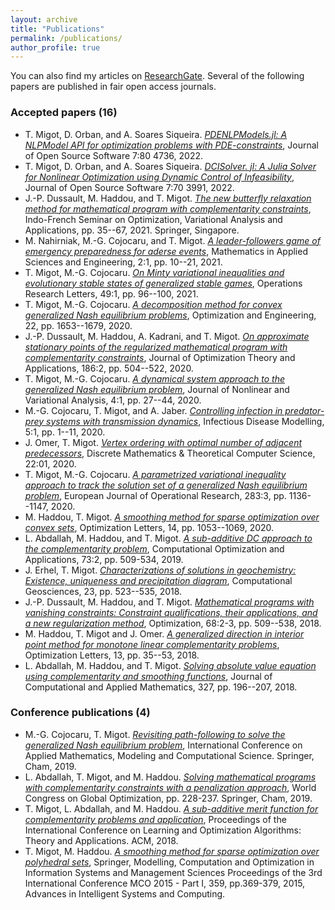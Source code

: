 ```yaml
---
layout: archive
title: "Publications"
permalink: /publications/
author_profile: true
---
```


You can also find my articles on <a href="https://www.researchgate.net/profile/Tangi_Migot">ResearchGate</a>. Several of the following papers are published in fair open access journals.

### Accepted papers (16)
  * T. Migot, D. Orban, and A. Soares Siqueira. [<i>PDENLPModels.jl: A NLPModel API for optimization problems with PDE-constraints</i>](https://joss.theoj.org/papers/10.21105/joss.04736.pdf), Journal of Open Source Software 7:80 4736, 2022.
  * T. Migot, D. Orban, and A. Soares Siqueira. [<i>DCISolver. jl: A Julia Solver for Nonlinear Optimization using Dynamic Control of Infeasibility</i>](https://joss.theoj.org/papers/10.21105/joss.03991.pdf), Journal of Open Source Software 7:70 3991, 2022.
  * J.-P. Dussault, M. Haddou, and T. Migot. [<i>The new butterfly relaxation method for mathematical program with complementarity constraints</i>](https://link.springer.com/chapter/10.1007/978-981-16-1819-2_3), Indo-French Seminar on Optimization, Variational Analysis and Applications, pp. 35--67, 2021. Springer, Singapore.
  * M. Nahirniak, M.-G. Cojocaru, and T. Migot. [<i>A leader-followers game of emergency preparedness for aderse events</i>](https://ojs.lib.uwo.ca/index.php/mase/article/view/11093), Mathematics in Applied Sciences and Engineering, 2:1, pp. 10--21, 2021.
  * T. Migot, M.-G. Cojocaru. [<i>On Minty variational inequalities and evolutionary stable states of generalized stable games</i>](https://www.sciencedirect.com/science/article/pii/S0167637720301875), Operations Research Letters, 49:1, pp. 96--100, 2021.
  * T. Migot, M.-G. Cojocaru. [<i>A decomposition method for convex generalized Nash equilibrium problems</i>](http://link.springer.com/article/10.1007/s11081-020-09578-9), Optimization and Engineering, 22, pp. 1653--1679, 2020.
  * J.-P. Dussault, M. Haddou, A. Kadrani, and T. Migot. [<i>On approximate stationary points of the regularized mathematical program with complementarity constraints</i>](https://link.springer.com/article/10.1007/s10957-020-01706-w), Journal of Optimization Theory and Applications, 186:2, pp. 504--522, 2020.
  * T. Migot, M.-G. Cojocaru. [<i>A dynamical system  approach to the generalized Nash equilibrium problem</i>](http://jnva.biemdas.com/archives/954), Journal of Nonlinear and Variational Analysis, 4:1, pp. 27--44, 2020.
  * M.-G. Cojocaru, T. Migot, and A. Jaber. [<i>Controlling infection in predator-prey systems with transmission dynamics</i>](https://doi.org/10.1016/j.idm.2019.12.002), Infectious Disease Modelling, 5:1, pp. 1--11, 2020.
  * J. Omer, T. Migot. [<i>Vertex ordering with optimal number of adjacent predecessors</i>](https://dmtcs.episciences.org/5996), Discrete Mathematics & Theoretical Computer Science, 22:01, 2020.
  * T. Migot, M.-G. Cojocaru. [<i>A parametrized variational inequality approach to track the solution set of a generalized Nash equilibrium problem</i>](https://doi.org/10.1016/j.ejor.2019.11.054), European Journal of Operational Research, 283:3, pp. 1136--1147, 2020.
  * M. Haddou, T. Migot. [<i>A smoothing method for sparse optimization over convex sets</i>](https://link.springer.com/article/10.1007/s11590-019-01408-x), Optimization Letters, 14, pp. 1053--1069, 2020.
  * L. Abdallah, M. Haddou, and T. Migot. [<i>A sub-additive DC approach to the complementarity problem</i>](https://doi.org/10.1007/s10589-019-00078-w), Computational Optimization and Applications, 73:2, pp. 509-534, 2019.
  * J. Erhel, T. Migot. [<i>Characterizations of solutions in geochemistry: Existence, uniqueness and precipitation diagram</i>](https://link.springer.com/article/10.1007/s10596-018-9800-2), Computational Geosciences, 23, pp. 523--535, 2018.
  * J.-P. Dussault, M. Haddou, and T. Migot. [<i>Mathematical programs with vanishing constraints: Constraint qualifications, their applications, and a new regularization method</i>](https://www.tandfonline.com/doi/abs/10.1080/02331934.2018.1542531), Optimization, 68:2-3, pp. 509--538, 2018.
  * M. Haddou, T. Migot and J. Omer. [<i>A generalized direction in interior point method for monotone linear complementarity problems</i>](https://link.springer.com/article/10.1007%2Fs11590-018-1241-2), Optimization Letters, 13, pp. 35--53, 2018.
  * L. Abdallah, M. Haddou, and T. Migot. [<i>Solving absolute value equation using complementarity and smoothing functions</i>](https://www.sciencedirect.com/science/article/abs/pii/S0377042717303199), Journal of Computational and Applied Mathematics, 327, pp. 196--207, 2018.

### Conference publications (4)
  * M.-G. Cojocaru, T. Migot. [<i>Revisiting path-following to solve the generalized Nash equilibrium problem</i>](https://link.springer.com/chapter/10.1007/978-3-030-63591-6_9), International Conference on Applied Mathematics, Modeling and Computational Science. Springer, Cham, 2019.
  * L. Abdallah, T. Migot, and M. Haddou. [<i>Solving mathematical programs with complementarity constraints with a penalization approach</i>](https://link.springer.com/chapter/10.1007/978-3-030-21803-4_24), World Congress on Global Optimization, pp. 228-237. Springer, Cham, 2019.
  * T. Migot, L. Abdallah, and M. Haddou. [<i>A sub-additive merit function for complementarity problems and application</i>](https://dl.acm.org/doi/abs/10.1145/3230905.3230925), Proceedings of the International Conference on Learning and Optimization Algorithms: Theory and Applications. ACM, 2018.
  * T. Migot, M. Haddou. [<i>A smoothing method for sparse optimization over polyhedral sets</i>](https://link.springer.com/chapter/10.1007/978-3-319-18161-5_31), Springer, Modelling, Computation and Optimization in Information Systems and Management Sciences Proceedings of the 3rd International Conference MCO 2015 - Part I, 359, pp.369-379, 2015, Advances in Intelligent Systems and Computing.
